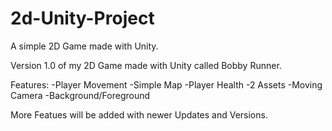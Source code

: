 # 2d-Unity-Project
A simple 2D Game made with Unity.


Version 1.0 of my 2D Game made with Unity called Bobby Runner.

Features:
-Player Movement
-Simple Map
-Player Health
-2 Assets
-Moving Camera
-Background/Foreground


More Featues will be added with newer Updates and Versions.



